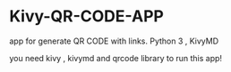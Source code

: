 # Kivy-QR-CODE-APP
app for generate QR CODE with links. Python 3 , KivyMD

you need kivy , kivymd and qrcode library to run this app! 

